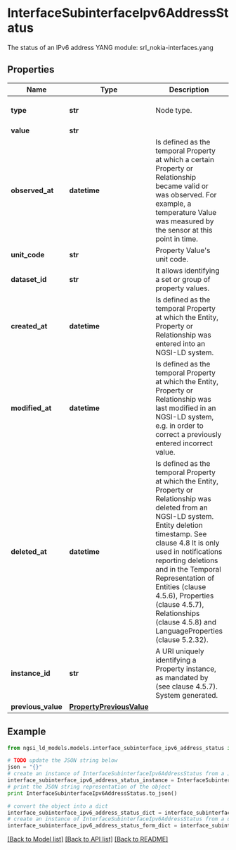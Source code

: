 # InterfaceSubinterfaceIpv6AddressStatus

The status of an IPv6 address  YANG module: srl_nokia-interfaces.yang 

## Properties

Name | Type | Description | Notes
------------ | ------------- | ------------- | -------------
**type** | **str** | Node type.  | [optional] [default to 'Property']
**value** | **str** |  | 
**observed_at** | **datetime** | Is defined as the temporal Property at which a certain Property or Relationship became valid or was observed. For example, a temperature Value was measured by the sensor at this point in time.  | [optional] 
**unit_code** | **str** | Property Value&#39;s unit code.  | [optional] 
**dataset_id** | **str** | It allows identifying a set or group of property values.  | [optional] 
**created_at** | **datetime** | Is defined as the temporal Property at which the Entity, Property or Relationship was entered into an NGSI-LD system.  | [optional] [readonly] 
**modified_at** | **datetime** | Is defined as the temporal Property at which the Entity, Property or Relationship was last modified in an NGSI-LD system, e.g. in order to correct a previously entered incorrect value.  | [optional] [readonly] 
**deleted_at** | **datetime** | Is defined as the temporal Property at which the Entity, Property or Relationship was deleted from an NGSI-LD system.  Entity deletion timestamp. See clause 4.8 It is only used in notifications reporting deletions and in the Temporal Representation of Entities (clause 4.5.6), Properties (clause 4.5.7), Relationships (clause 4.5.8) and LanguageProperties (clause 5.2.32).  | [optional] [readonly] 
**instance_id** | **str** | A URI uniquely identifying a Property instance, as mandated by (see clause 4.5.7). System generated.  | [optional] [readonly] 
**previous_value** | [**PropertyPreviousValue**](PropertyPreviousValue.md) |  | [optional] 

## Example

```python
from ngsi_ld_models.models.interface_subinterface_ipv6_address_status import InterfaceSubinterfaceIpv6AddressStatus

# TODO update the JSON string below
json = "{}"
# create an instance of InterfaceSubinterfaceIpv6AddressStatus from a JSON string
interface_subinterface_ipv6_address_status_instance = InterfaceSubinterfaceIpv6AddressStatus.from_json(json)
# print the JSON string representation of the object
print InterfaceSubinterfaceIpv6AddressStatus.to_json()

# convert the object into a dict
interface_subinterface_ipv6_address_status_dict = interface_subinterface_ipv6_address_status_instance.to_dict()
# create an instance of InterfaceSubinterfaceIpv6AddressStatus from a dict
interface_subinterface_ipv6_address_status_form_dict = interface_subinterface_ipv6_address_status.from_dict(interface_subinterface_ipv6_address_status_dict)
```
[[Back to Model list]](../README.md#documentation-for-models) [[Back to API list]](../README.md#documentation-for-api-endpoints) [[Back to README]](../README.md)


